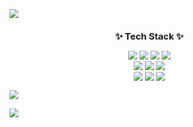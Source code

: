 <img src = "https://capsule-render.vercel.app/api?type=wave&color=e1fafa&height=300&section=header&text=Gaeul's%20Github&fontSize=90"/>


<h3 align="center">✨ Tech Stack ✨</h3>
<p align="center">
  <img src="https://img.shields.io/badge/Android-e1fae2?style=flat&logo=Android&logoColor=white"/>
  <img src="https://img.shields.io/badge/PHP-efc3fd?style=flat&logo=PHP&logoColor=white"/>
  <img src="https://img.shields.io/badge/HTML-ffd7cc?style=flat&logo=HTML5&logoColor=white"/>
  <img src="https://img.shields.io/badge/css-ffeccc?style=flat&logo=CSS3&logoColor=white"/>
  <br>
  <img src="https://img.shields.io/badge/JavaScript-d7fffc?style=flat&logo=JavaScript&logoColor=white"/>
  <img src="https://img.shields.io/badge/Java-d7deff?style=flat&logo=Java&logoColor=white"/>
  <img src="https://img.shields.io/badge/Node.js-dbffd7?style=flat&logo=Node.js&logoColor=white"/>
  <br>
  <img src="https://img.shields.io/badge/C-c3d6fd?style=flat&logo=C&logoColor=white"/>
  <img src="https://img.shields.io/badge/MySQL-fcffb0?style=flat&logo=MySQL&logoColor=white"/>
  <img src="https://img.shields.io/badge/Bootstrap-e7b0ff?style=flat&logo=Bootstrap&logoColor=white"/>
</p>

<img src="https://github-readme-stats.vercel.app/api/top-langs/?username=Z0ro0&layout=compact"><br><br>
<img src="https://github-readme-stats.vercel.app/api?username=Z0ro0&show_icons=true">
